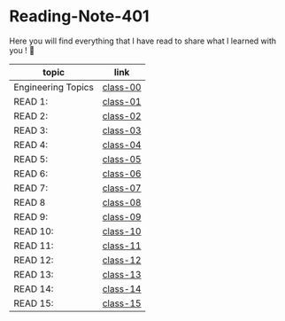 # Reading-Note-401

Here you will find everything that I have read to share what I learned with you ! 💙

 topic | link  |
| ------------- | ------------- |
| Engineering Topics |  [class-00](https://reham-omar.github.io/Reading-Notes-401/Engineering%20Topics)  |
| READ 1: | [class-01]()  |
| READ 2: | [class-02]()  |
| READ 3: | [class-03]()  |
| READ 4: | [class-04]() |
| READ 5: | [class-05]() |
| READ 6: |[class-06 ]() |
| READ 7: | [class-07]()  |
| READ 8 |  [class-08]() |
| READ 9: | [class-09]()|
| READ 10: | [class-10]() |
| READ 11: | [class-11]() |
| READ 12: |[class-12]() |
| READ 13: |[class-13]() |
| READ 14: |[class-14]() |
| READ 15: | [class-15]()|